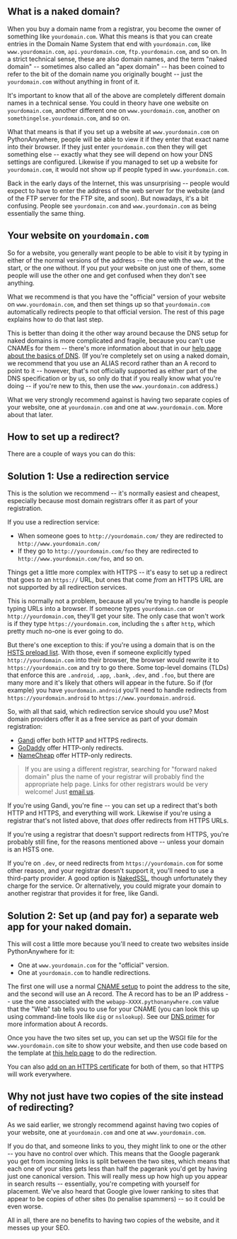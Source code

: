 <!--
.. title: Naked domains
.. slug: NakedDomains
.. date: 2015-05-13 14:35:28 UTC+01:00
.. tags:
.. category:
.. link:
.. description:
.. type: text
-->

## What is a naked domain?

When you buy a domain name from a registrar, you become the owner of something
like `yourdomain.com`.  What this means is that you can create entries in the
Domain Name System that end with `yourdomain.com`, like `www.yourdomain.com`,
`api.yourdomain.com`, `ftp.yourdomain.com`, and so on.  In a strict technical
sense, these are also domain names, and the term "naked domain" -- sometimes
also called an "apex domain" -- has been coined to refer to the bit of the
domain name you originally bought -- just the `yourdomain.com` without anything
in front of it.

It's important to know that all of the above are completely different domain names
in a technical sense.  You could in theory have one website on `yourdomain.com`,
another different one on `www.yourdomain.com`, another on `somethingelse.yourdomain.com`,
and so on.

What that means is that if you set up a website at `www.yourdomain.com` on
PythonAnywhere, people will be able to view it if they enter that exact name
into their browser.  If they just enter `yourdomain.com` then they will get
something else -- exactly what they see will depend on how your DNS settings
are configured.   Likewise if you managed to set up a website for
`yourdomain.com`, it would not show up if people typed in `www.yourdomain.com`.

Back in the early days of the Internet, this was unsurprising -- people would
expect to have to enter the address of the web server for the website (and of
the FTP server for the FTP site, and soon).  But nowadays, it's a bit confusing.
People see `yourdomain.com` and `www.yourdomain.com` as being
essentially the same thing.


## Your website on `yourdomain.com`

So for a website, you generally want people to be able to visit it by typing in
either of the normal versions of the address -- the one with the `www.` at the
start, or the one without.  If you put your website on just one of them, some
people will use the other one and get confused when they don't see anything.

What we recommend is that you have the "official" version of your website on
`www.yourdomain.com`, and then set things up so that `yourdomain.com`
automatically redirects people to that official version.  The rest of this
page explains how to do that last step.

This is better than doing it the other way around because the DNS setup for
naked domains is more complicated and fragile, because you can't use CNAMEs for
them -- there's more information about that in our
[help page about the basics of DNS](/pages/DNSPrimer).  (If you're completely
set on using a naked domain, we recommend that you use an ALIAS record rather
than an A record to point to it -- however, that's not officially supported as
either part of the DNS specification or by us, so only do that if you really
know what you're doing -- if you're new to this, then use the
`www.yourdomain.com` address.)

What we very strongly recommend against is having two separate copies of your
website, one at `yourdomain.com` and one at `www.yourdomain.com`.  More about
that later.


## How to set up a redirect?

There are a couple of ways you can do this:

## Solution 1: Use a redirection service

This is the solution we recommend -- it's normally easiest and cheapest,
especially because most domain registrars offer it as part of your registration.

If you use a redirection service:

* When someone goes to `http://yourdomain.com/` they are redirected to
`http://www.yourdomain.com/`
* If they go to `http://yourdomain.com/foo` they are redirected to
`http://www.yourdomain.com/foo`, and so on.

Things get a little more complex with HTTPS -- it's easy to set up a redirect
that goes *to* an `https://` URL, but ones that come *from* an HTTPS URL are
not supported by all redirection services.

This is normally not a problem,
because all you're trying to handle is people typing URLs into a browser.  If
someone types `yourdomain.com` or `http://yourdomain.com`, they'll get your
site.  The only case that won't work is if they type `https://yourdomain.com`,
including the `s` after `http`, which pretty much no-one is ever going to do.

But there's one exception to this: if you're using a domain that is on the
[HSTS preload list](https://en.wikipedia.org/wiki/HTTP_Strict_Transport_Security).
With those, even if someone explicitly typed `http://yourdomain.com`
into their browser, the browser would rewrite it to `https://yourdomain.com` and
try to go there.  Some top-level domains (TLDs) that enforce this are `.android`, `.app`, `.bank`, `.dev`,
and `.foo`, but there are many more and it's likely that others will appear in
the future.  So if (for example) you have `yourdomain.android` you'll need to
handle redirects from `https://yourdomain.android` to `https://www.yourdomain.android`.

So, with all that said, which redirection service should you use?  Most domain
providers offer it as a free service as part of your domain registration:

  * [Gandi](https://docs.gandi.net/en/domain_names/common_operations/web_forwarding.html) offer both HTTP and HTTPS redirects.
  * [GoDaddy](https://uk.godaddy.com/help/forward-a-domain-12123) offer HTTP-only redirects.
  * [NameCheap](https://www.namecheap.com/support/knowledgebase/article.aspx/385/2237/how-to-redirect-a-url-for-a-domain) offer HTTP-only redirects.

> If you are using a different registrar, searching for "forward naked domain" plus
> the name of your registrar will probably find the appropriate help page.
> Links for other registrars would be very welcome!  Just [email us](mailto:support@pythonanywhere.com).

If you're using Gandi, you're fine -- you can set up a redirect that's both
HTTP and HTTPS, and everything will work.  Likewise if you're using a registrar
that's not listed above, that *does* offer redirects from HTTPS URLs.

If you're using a registrar that doesn't support redirects from HTTPS, you're
probably still fine, for the reasons mentioned above -- unless your domain is an
HSTS one.

If you're on `.dev`, or need redirects from `https://yourdomain.com` for some other
reason, and your registrar doesn't support it, you'll need to use a third-party
provider.  A good option is [NakedSSL](https://www.nakedssl.com/), though unfortunately
they charge for the service.  Or alternatively, you could migrate your domain
to another registrar that provides it for free, like Gandi.


## Solution 2: Set up (and pay for) a separate web app for your naked domain.

This will cost a little more because you'll need to create two websites inside
PythonAnywhere for it:

* One at `www.yourdomain.com` for the "official" version.
* One at `yourdomain.com` to handle redirections.

The first one will use a normal [CNAME setup](/pages/CustomDomains) to point
the address to the site, and the second will use an A record.
The A record has to be an IP address -- use the one associated with the
`webapp-XXXX.pythonanywhere.com` value that the "Web" tab tells you to use for
your CNAME (you can look this up using command-line tools like `dig` or
`nslookup`).  See our [DNS primer](/pages/DNSPrimer) for more information about
A records.

Once you have the two sites set up, you can set up the WSGI file for the
`www.yourdomain.com` site to show your website, and then use code based on the
template at [this help page](/pages/RedirectWebApp) to do the redirection.

You can also
[add on an HTTPS certificate](https://help.pythonanywhere.com/pages/HTTPSSetup)
for both of them, so that HTTPS will work everywhere.


## Why not just have two copies of the site instead of redirecting?

As we said earlier, we strongly recommend against having two copies of your
website, one at `yourdomain.com` and one at `www.yourdomain.com`.

If you do that, and someone links to
you, they might link to one or the other -- you have no control over which.
This means that the Google pagerank you get from incoming links is split between
the two sites, which means that each one of your sites gets less than half the
pagerank you'd get by having just one canonical version. This will really mess
up how high up you appear in search results -- essentially, you're competing
with yourself for placement. We've also heard that Google give lower ranking to
sites that appear to be copies of other sites (to penalise spammers) -- so it
could be even worse.

All in all, there are no benefits to having two copies of the website, and it
messes up your SEO.
